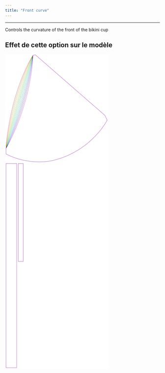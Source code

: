 ```yaml
---
title: "Front curve"
---
```


***

Controls the curvature of the front of the bikini cup

## Effet de cette option sur le modèle

![This image shows the effect of this option by superimposing several variants that have a different value for this option](bee_frontcurve_sample.svg "Effet de cette option sur le modèle")
